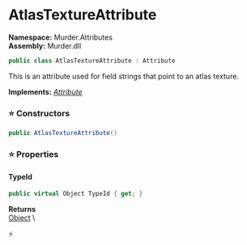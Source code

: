 # AtlasTextureAttribute

**Namespace:** Murder.Attributes \
**Assembly:** Murder.dll

```csharp
public class AtlasTextureAttribute : Attribute
```

This is an attribute used for field strings that point to an atlas texture.

**Implements:** _[Attribute](https://learn.microsoft.com/en-us/dotnet/api/System.Attribute?view=net-7.0)_

### ⭐ Constructors
```csharp
public AtlasTextureAttribute()
```

### ⭐ Properties
#### TypeId
```csharp
public virtual Object TypeId { get; }
```

**Returns** \
[Object](https://learn.microsoft.com/en-us/dotnet/api/System.Object?view=net-7.0) \


⚡